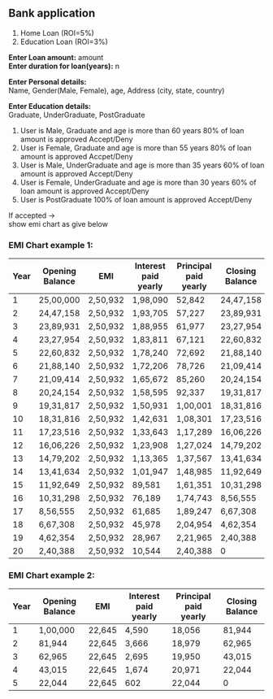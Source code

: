## Bank application

1. Home Loan (ROI=5%)
2. Education Loan (ROI=3%)

**Enter Loan amount:** amount  
**Enter duration for loan(years):** n  

**Enter Personal details:**  
	Name, Gender(Male, Female), age, Address (city, state, country)  

**Enter Education details:**  
Graduate, UnderGraduate, PostGraduate


1. User is Male, Graduate and age is more than 60 years
	80% of loan amount is approved
	Accept/Deny
2. User is Female, Graduate and age is more than 55 years
	80% of loan amount is approved
	Accpet/Deny
3. User is Male, UnderGraduate and age is more than 35 years
	60% of loan amount is approved
	Accept/Deny
4. User is Female, UnderGraduate and age is more than 30 years
	60% of loan amount is approved
	Accept/Deny
5. User is PostGraduate
	100% of loan amount is approved
	Accept/Deny

If accepted ->  
show emi chart as give below

	
### EMI Chart example 1:
|	Year	|	Opening Balance	|	EMI			|	Interest paid yearly	|	Principal paid yearly	|	Closing Balance	|
|-----------|-------------------|---------------|---------------------------|---------------------------|-------------------|
|	1		|	25,00,000		|	2,50,932	|	1,98,090				|	52,842					|	24,47,158		|	
|	2		|	24,47,158		|	2,50,932	|	1,93,705				|	57,227					|	23,89,931		|
|	3		|	23,89,931		|	2,50,932	|	1,88,955				|	61,977					|	23,27,954		|
|	4		|	23,27,954		|	2,50,932	|	1,83,811				|	67,121					|	22,60,832		|
|	5		|	22,60,832		|	2,50,932	|	1,78,240				|	72,692					|	21,88,140		|
|	6		|	21,88,140		|	2,50,932	|	1,72,206				|	78,726					|	21,09,414		|
|	7		|	21,09,414		|	2,50,932	|	1,65,672				|	85,260					|	20,24,154		|
|	8		|	20,24,154		|	2,50,932	|	1,58,595				|	92,337					|	19,31,817		|
|	9		|	19,31,817		|	2,50,932	|	1,50,931				|	1,00,001				|	18,31,816		|
|	10		|	18,31,816		|	2,50,932	|	1,42,631				|	1,08,301				|	17,23,516		|
|	11		|	17,23,516		|	2,50,932	|	1,33,643				|	1,17,289				|	16,06,226		|
|	12		|	16,06,226		|	2,50,932	|	1,23,908				|	1,27,024				|	14,79,202		|
|	13		|	14,79,202		|	2,50,932	|	1,13,365				|	1,37,567				|	13,41,634		|
|	14		|	13,41,634		|	2,50,932	|	1,01,947				|	1,48,985				|	11,92,649		|
|	15		|	11,92,649		|	2,50,932	|	89,581					|	1,61,351				|	10,31,298		|
|	16		|	10,31,298		|	2,50,932	|	76,189					|	1,74,743				|	8,56,555		|
|	17		|	8,56,555		|	2,50,932	|	61,685					|	1,89,247				|	6,67,308		|
|	18		|	6,67,308		|	2,50,932	|	45,978					|	2,04,954				|	4,62,354		|
|	19		|	4,62,354		|	2,50,932	|	28,967					|	2,21,965				|	2,40,388		|
|	20		|	2,40,388		|	2,50,932	|	10,544					|	2,40,388				|	0				|




### EMI Chart example 2:
|	Year	|	Opening Balance	|	EMI			|	Interest paid yearly	|	Principal paid yearly	|	Closing Balance	|
|-----------|-------------------|---------------|---------------------------|---------------------------|-------------------|
|	1		|	1,00,000		|	22,645		|	4,590					|	18,056					|	81,944			|	
|	2		|	81,944			|	22,645		|	3,666					|	18,979					|	62,965			|	
|	3		|	62,965			|	22,645		|	2,695					|	19,950					|	43,015			|	
|	4		|	43,015			|	22,645		|	1,674					|	20,971					|	22,044			|	
|	5		|	22,044			|	22,645		|	602						|	22,044					|	0				|	
